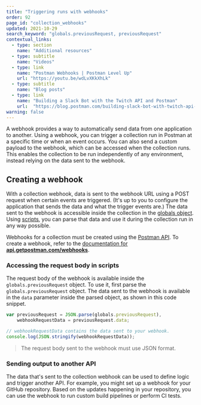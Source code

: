 ```yaml
---
title: "Triggering runs with webhooks"
order: 92
page_id: "collection_webhooks"
updated: 2021-10-29
search_keyword: "globals.previousRequest, previousRequest"
contextual_links:
  - type: section
    name: "Additional resources"
  - type: subtitle
    name: "Videos"
  - type: link
    name: "Postman Webhooks | Postman Level Up"
    url: "https://youtu.be/wdLvXKkXhLk"
  - type: subtitle
    name: "Blog posts"
  - type: link
    name: "Building a Slack Bot with the Twitch API and Postman"
    url:  "https://blog.postman.com/building-slack-bot-with-twitch-api-and-postman/"
warning: false
---
```


A webhook provides a way to automatically send data from one application to another. Using a webhook, you can trigger a collection run in Postman at a specific time or when an event occurs. You can also send a custom payload to the webhook, which can be accessed when the collection runs. This enables the collection to be run independently of any environment, instead relying on the data sent to the webhook.

## Creating a webhook

With a collection webhook, data is sent to the webhook URL using a POST request when certain events are triggered. (It's up to you to configure the application that sends the data and what the trigger events are.) The data sent to the webhook is accessible inside the collection in the [globals object](/docs/sending-requests/variables/). Using [scripts](/docs/writing-scripts/intro-to-scripts/), you can parse that data and use it during the collection run in any way possible.

Webhooks for a collection must be created using the [Postman API](/docs/developer/postman-api/intro-api/). To create a webhook, refer to the [documentation for **api.getpostman.com/webhooks**](https://documenter.getpostman.com/view/12959542/UV5XjJV8#8bec7537-cc5d-4ed7-a995-c7753e55ed28).

### Accessing the request body in scripts

The request body of the webhook is available inside the `globals.previousRequest` object. To use it, first parse the `globals.previousRequest` object. The data sent to the webhook is available in the `data` parameter inside the parsed object, as shown in this code snippet.

```js
var previousRequest = JSON.parse(globals.previousRequest),
    webhookRequestData = previousRequest.data;

// webhookRequestData contains the data sent to your webhook.
console.log(JSON.stringify(webhookRequestData));
```

> The request body sent to the webhook must use JSON format.

### Sending output to another API

The data that's sent to the collection webhook can be used to define logic and trigger another API. For example, you might set up a webhook for your GitHub repository. Based on the updates happening in your repository, you can use the webhook to run custom build pipelines or perform CI tests.
